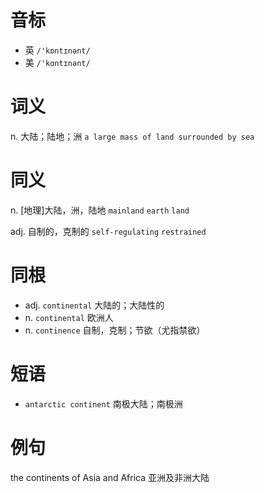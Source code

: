 # 音标

- 英 `/'kɒntɪnənt/`
- 美 `/'kɑntɪnənt/`

# 词义

n. 大陆；陆地；洲
`a large mass of land surrounded by sea`

# 同义

n. [地理]大陆，洲，陆地
`mainland` `earth` `land`

adj. 自制的，克制的
`self-regulating` `restrained`

# 同根

- adj. `continental` 大陆的；大陆性的
- n. `continental` 欧洲人
- n. `continence` 自制，克制；节欲（尤指禁欲）

# 短语

- `antarctic continent` 南极大陆；南极洲

# 例句

the continents of Asia and Africa
亚洲及非洲大陆


